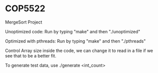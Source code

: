 # COP5522
MergeSort Project

Unoptimized code:
Run by typing "make" and then "./unoptimized"

Optimized with pthreads:
Run by typing "make" and then "./pthreads"

Control Array size inside the code, we can change it to read in a file if we see that to be a better fit.

To generate test data, use ./generate <int_count>
